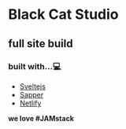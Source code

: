 # Black Cat Studio
## full site build

### built with...💻
* [Sveltejs](https://svelte.dev/)
* [Sapper](https://sapper.svelte.dev/)
* [Netlify](https://www.netlify.com/)

__we love #JAMstack__


